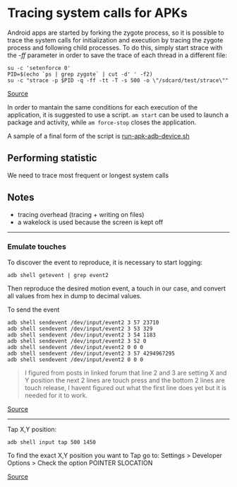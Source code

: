 # Tracing system calls for APKs
Android apps are started by forking the zygote process, so it is possible to trace the system calls for initialization and execution by tracing the zygote process and following child processes.
To do this, simply start strace with the *-ff* parameter in order to save the trace of each thread in a different file:

```shell
su -c 'setenforce 0'
PID=$(echo `ps | grep zygote` | cut -d' ' -f2)
su -c "strace -p $PID -q -ff -tt -T -s 500 -o \"/sdcard/test/strace\""
```
[Source](http://stackoverflow.com/questions/12166917/android-how-to-strace-an-app-using-adb-shell-am-start)

In order to mantain the same conditions for each execution of the application, it is suggested to use a script. `am start` can be used to launch a package and activity, while `am force-stop` closes the application.

A sample of a final form of the script is [run-apk-adb-device.sh](./run-apk-adb-device.sh)

## Performing statistic
We need to trace most frequent or longest system calls

## Notes
- tracing overhead (tracing + writing on files)
- a wakelock is used because the screen is kept off

---

### Emulate touches
To discover the event to reproduce, it is necessary to start logging:

`adb shell getevent | grep event2`

Then reproduce the desired motion event, a touch in our case, and convert all values from hex in dump to decimal values.

To send the event

```shell
adb shell sendevent /dev/input/event2 3 57 23710
adb shell sendevent /dev/input/event2 3 53 329
adb shell sendevent /dev/input/event2 3 54 1183
adb shell sendevent /dev/input/event2 3 52 0
adb shell sendevent /dev/input/event2 0 0 0
adb shell sendevent /dev/input/event2 3 57 4294967295
adb shell sendevent /dev/input/event2 0 0 0
```

> I figured from posts in linked forum that line 2 and 3 are setting X and Y position the next 2 lines are touch press and the bottom 2 lines are touch release, I havent figured out what the first line does yet but it is needed for it to work.

[Source](http://stackoverflow.com/questions/8647826/simulating-touch-using-adb)

---

Tap X,Y position:

`adb shell input tap 500 1450`

To find the exact X,Y position you want to Tap go to:
Settings > Developer Options > Check the option POINTER SLOCATION

[Source](http://stackoverflow.com/questions/7789826/adb-shell-input-events)
